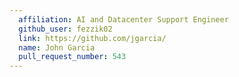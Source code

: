 ```yaml
---
  affiliation: AI and Datacenter Support Engineer
  github_user: fezzik02
  link: https://github.com/jgarcia/
  name: John Garcia
  pull_request_number: 543
---
```

